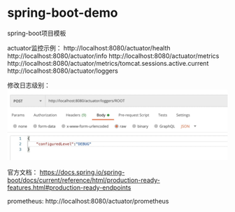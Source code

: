 # spring-boot-demo
spring-boot项目模板

actuator监控示例：
http://localhost:8080/actuator/health
http://localhost:8080/actuator/info
http://localhost:8080/actuator/metrics
http://localhost:8080/actuator/metrics/tomcat.sessions.active.current
http://localhost:8080/actuator/loggers

修改日志级别：
![image](https://github.com/dustheart/spring-boot-demo/blob/redisson-spring-boot-starter/images/修改日志级别.png)

官方文档：
https://docs.spring.io/spring-boot/docs/current/reference/html/production-ready-features.html#production-ready-endpoints

prometheus:
http://localhost:8080/actuator/prometheus
